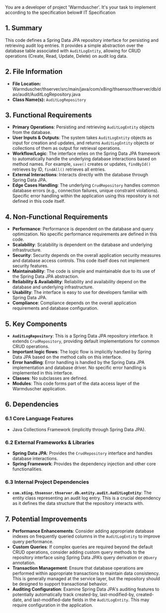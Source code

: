 You are a developer of project 'Warmduscher'. It's your task to implement according to the specification below# IT Specification

## 1. Summary

This code defines a Spring Data JPA repository interface for persisting and retrieving audit log entries. It provides a simple abstraction over the database table associated with `AuditLogEntity`, allowing for CRUD operations (Create, Read, Update, Delete) on audit log data.

## 2. File Information

- **File Location:** Warmduscher/thserver/src/main/java/com/x8ing/thsensor/thserver/db/dao/audit/AuditLogRepository.java
- **Class Name(s):** `AuditLogRepository`

## 3. Functional Requirements

- **Primary Operations**: Persisting and retrieving `AuditLogEntity` objects from the database.
- **User Inputs & Outputs**:  The system takes `AuditLogEntity` objects as input for creation and updates, and returns `AuditLogEntity` objects or collections of them as output for retrieval operations.
- **Workflow/Logic**: The interface relies on the Spring Data JPA framework to automatically handle the underlying database interactions based on method names.  For example, `save()` creates or updates, `findById()` retrieves by ID, `findAll()` retrieves all entries.
- **External Interactions**:  Interacts directly with the database through Spring Data JPA.
- **Edge Cases Handling**: The underlying `CrudRepository` handles common database errors (e.g., connection failures, unique constraint violations). Specific error handling within the application using this repository is not defined in this code itself.

## 4. Non-Functional Requirements

- **Performance**: Performance is dependent on the database and query optimization.  No specific performance requirements are defined in this code.
- **Scalability**: Scalability is dependent on the database and underlying infrastructure.
- **Security**: Security depends on the overall application security measures and database access controls.  This code itself does not implement security features.
- **Maintainability**: The code is simple and maintainable due to its use of the Spring Data JPA abstraction.
- **Reliability & Availability**:  Reliability and availability depend on the database and underlying infrastructure.
- **Usability**:  The interface is easy to use for developers familiar with Spring Data JPA.
- **Compliance**:  Compliance depends on the overall application requirements and database configuration.

## 5. Key Components

- **`AuditLogRepository`**: This is a Spring Data JPA repository interface. It extends `CrudRepository`, providing default implementations for common CRUD operations.
- **Important logic flows**:  The logic flow is implicitly handled by Spring Data JPA based on the method calls on this interface.
- **Error handling**: Error handling is handled by the Spring Data JPA implementation and database driver.  No specific error handling is implemented in this interface.
- **Classes**: No subclasses are defined.
- **Modules**: This code forms part of the data access layer of the Warmduscher application.

## 6. Dependencies

### 6.1 Core Language Features
- Java Collections Framework (implicitly through Spring Data JPA).

### 6.2 External Frameworks & Libraries
- **Spring Data JPA**: Provides the `CrudRepository` interface and handles database interactions.
- **Spring Framework**: Provides the dependency injection and other core functionalities.

### 6.3 Internal Project Dependencies
- **`com.x8ing.thsensor.thserver.db.entity.audit.AuditLogEntity`**:  The entity class representing an audit log entry. This is a crucial dependency as it defines the data structure that the repository interacts with.

## 7. Potential Improvements

- **Performance Enhancements**: Consider adding appropriate database indexes on frequently queried columns in the `AuditLogEntity` to improve query performance.
- **Custom Queries**: If complex queries are required beyond the default CRUD operations, consider adding custom query methods to the repository interface using Spring Data JPA’s query derivation or `@Query` annotation.
- **Transaction Management**: Ensure that database operations are performed within appropriate transactions to maintain data consistency. This is generally managed at the service layer, but the repository should be designed to support transactional behavior.
- **Auditing Configuration**:  Examine Spring Data JPA's auditing features to potentially automatically track created-by, last-modified-by, created-date, and last-modified-date fields in the `AuditLogEntity`. This may require configuration in the application.